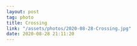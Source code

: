 ```yaml
---
layout: post
tag: photo
title: Crossing
link: "/assets/photos/2020-08-28-Crossing.jpg"
date: 2020-08-28 21:11:20
---
```


